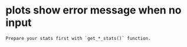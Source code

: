 # plots show error message when no input

    Prepare your stats first with `get_*_stats()` function.

